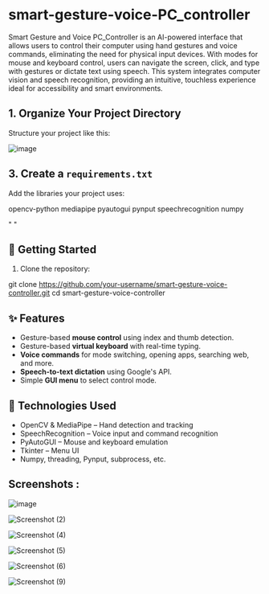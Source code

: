 # smart-gesture-voice-PC_controller

Smart Gesture and Voice PC_Controller is an AI-powered interface that allows users to control their computer using hand gestures and voice commands, eliminating the need for physical input devices. With modes for mouse and keyboard control, users can navigate the screen, click, and type with gestures or dictate text using speech. This system integrates computer vision and speech recognition, providing an intuitive, touchless experience ideal for accessibility and smart environments.

## 1. Organize Your Project Directory
Structure your project like this:

![image](https://github.com/user-attachments/assets/3e9b2df8-7156-4919-9177-4044d86a35af)


## 3. **Create a `requirements.txt`**
Add the libraries your project uses:

opencv-python
mediapipe
pyautogui
pynput
speechrecognition
numpy

" " 


## 🚀 Getting Started

1. Clone the repository:

git clone https://github.com/your-username/smart-gesture-voice-controller.git
cd smart-gesture-voice-controller


## ✨ Features

- Gesture-based **mouse control** using index and thumb detection.
- Gesture-based **virtual keyboard** with real-time typing.
- **Voice commands** for mode switching, opening apps, searching web, and more.
- **Speech-to-text dictation** using Google's API.
- Simple **GUI menu** to select control mode.

## 🧠 Technologies Used

- OpenCV & MediaPipe – Hand detection and tracking
- SpeechRecognition – Voice input and command recognition
- PyAutoGUI – Mouse and keyboard emulation
- Tkinter – Menu UI
- Numpy, threading, Pynput, subprocess, etc.




## Screenshots :

![image](https://github.com/user-attachments/assets/9301382c-b837-4a4c-9f94-ca2badd4304b)

![Screenshot (2)](https://github.com/user-attachments/assets/391b269a-6ac1-460f-b5e4-3210065d39a4)

![Screenshot (4)](https://github.com/user-attachments/assets/fabdf0df-a940-4ce0-9120-850b0541146c)

![Screenshot (5)](https://github.com/user-attachments/assets/7d2f356f-772f-4fa6-a08c-adacba961ba4)

![Screenshot (6)](https://github.com/user-attachments/assets/25c22a2b-a208-4de3-ab52-2aa93f57a972)

![Screenshot (9)](https://github.com/user-attachments/assets/45f56c91-f280-4f62-8ee5-2b8aa271e034)



